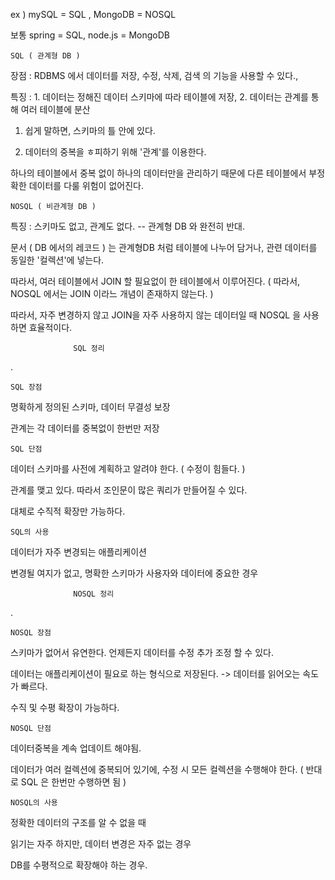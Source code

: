 ex ) mySQL = SQL , MongoDB = NOSQL

보통 spring = SQL, node.js = MongoDB

    SQL ( 관계형 DB )
    
장점 : RDBMS 에서 데이터를 저장, 수정, 삭제, 검색 의 기능을 사용할 수 있다.,

특징 : 1. 데이터는 정해진 데이터 스키마에 따라 테이블에 저장, 2. 데이터는 관계를 통해 여러 테이블에 분산

1. 쉽게 말하면, 스키마의 틀 안에 있다.

2. 데이터의 중복을 ㅎ피하기 위해 '관계'를 이용한다.

하나의 테이블에서 중복 없이 하나의 데이터만을 관리하기 때문에 다른 테이블에서 부정확한 데이터를 다룰 위험이 없어진다.

    NOSQL ( 비관계형 DB )
    
특징 : 스키마도 없고, 관계도 없다. -- 관계형 DB 와 완전히 반대.

문서 ( DB 에서의 레코드 ) 는 관계형DB 처럼 테이블에 나누어 담거나, 관련 데이터를 동일한 '컬렉션'에 넣는다.

따라서, 여러 테이블에서 JOIN 할 필요없이 한 테이블에서 이루어진다. ( 따라서, NOSQL 에서는 JOIN 이라느 개념이 존재하지 않는다. )

따라서, 자주 변경하지 않고 JOIN을 자주 사용하지 않는 데이터일 때 NOSQL 을 사용하면 효율적이다.

                  SQL 정리
                  
.                  
    
    SQL 장점
    
명확하게 정의된 스키마, 데이터 무결성 보장

관계는 각 데이터를 중복없이 한번만 저장

    SQL 단점
    
데이터 스키마를 사전에 계획하고 알려야 한다. ( 수정이 힘들다. )

관계를 맺고 있다. 따라서 조인문이 많은 쿼리가 만들어질 수 있다.

대체로 수직적 확장만 가능하다.

    SQL의 사용
    
데이터가 자주 변경되는 애플리케이션

변경될 여지가 없고, 명확한 스키마가 사용자와 데이터에 중요한 경우

                  NOSQL 정리
                  
.                  
    
    NOSQL 장점
    
스키마가 없어서 유연한다. 언제든지 데이터를 수정 추가 조정 할 수 있다.

데이터는 애플리케이션이 필요로 하는 형식으로 저장된다. -> 데이터를 읽어오는 속도가 빠르다.

수직 및 수평 확장이 가능하다.

    NOSQL 단점
    
데이터중복을 계속 업데이트 해야됨.

데이터가 여러 컬렉션에 중복되어 있기에, 수정 시 모든 컬렉션을 수행해야 한다. ( 반대로 SQL 은 한번만 수행하면 됨 )

    NOSQL의 사용
    
정확한 데이터의 구조를 알 수 없을 때

읽기는 자주 하지만, 데이터 변경은 자주 없는 경우

DB를 수평적으로 확장해야 하는 경우.
